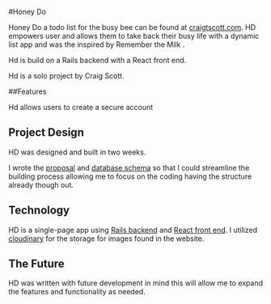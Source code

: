#Honey Do

Honey Do a todo list for the busy bee can be found at [craigtscott.com][Honey Do]. HD empowers user and allows them to take back their busy life with a dynamic list app and was the inspired by Remember the Milk .

Hd is build on a Rails backend with a React front end.

Hd is a solo project by Craig Scott.

##Features

Hd allows users to create a secure account


## Project Design

HD was designed and built in two weeks.

I wrote the [proposal][proposal] and [database schema][schema] so that I could streamline the building process allowing me to focus on the coding having the structure already though out.



## Technology

HD is a single-page app using [Rails backend][backend] and [React front end][frontend]. I utilized [cloudinary][cloudinary] for the storage for images found in the website.


## The Future

HD was written with future development in mind this will allow me to expand the features and functionality as needed. 



[Honey Do]: http://craigtscott.com
[cloudinary]: http://cloudinary.com
[proposal]: ./docs/proposal.md
[schema]: ./docs/schema.md
[backend]: ./docs/backend.md
[frontend]: ./docs/frontend.md
